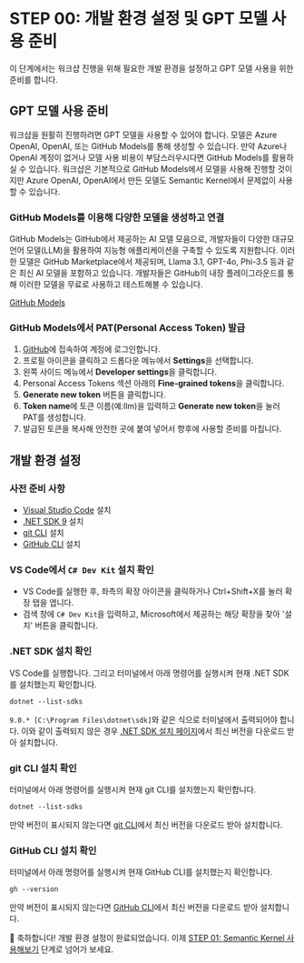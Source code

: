 # STEP 00: 개발 환경 설정 및 GPT 모델 사용 준비

이 단계에서는 워크샵 진행을 위해 필요한 개발 환경을 설정하고 GPT 모델 사용을 위한 준비를 합니다.

## GPT 모델 사용 준비

워크샵을 원활히 진행하려면 GPT 모델을 사용할 수 있어야 합니다. 모델은 Azure OpenAI, OpenAI, 또는 GitHub Models를 통해 생성할 수 있습니다. 만약 Azure나 OpenAI 계정이 없거나 모델 사용 비용이 부담스러우시다면 GitHub Models를 활용하실 수 있습니다. 워크샵은 기본적으로 GitHub Models에서 모델을 사용해 진행할 것이지만 Azure OpenAI, OpenAI에서 만든 모델도 Semantic Kernel에서 문제없이 사용할 수 있습니다.

### GitHub Models를 이용해 다양한 모델을 생성하고 연결

GitHub Models는 GitHub에서 제공하는 AI 모델 모음으로, 개발자들이 다양한 대규모 언어 모델(LLM)을 활용하여 지능형 애플리케이션을 구축할 수 있도록 지원합니다. 이러한 모델은 GitHub Marketplace에서 제공되며, Llama 3.1, GPT-4o, Phi-3.5 등과 같은 최신 AI 모델을 포함하고 있습니다. 개발자들은 GitHub의 내장 플레이그라운드를 통해 이러한 모델을 무료로 사용하고 테스트해볼 수 있습니다.

[GitHub Models](https://github.com/marketplace/models) 

### GitHub Models에서 PAT(Personal Access Token) 발급

1. [GitHub](https://github.com/)에 접속하여 계정에 로그인합니다.
2. 프로필 아이콘을 클릭하고 드롭다운 메뉴에서 **Settings**을 선택합니다.
3. 왼쪽 사이드 메뉴에서 **Developer settings**을 클릭합니다.
4. Personal Access Tokens 섹션 아래의 **Fine-grained tokens**을 클릭합니다.
5. **Generate new token** 버튼을 클릭합니다.
6. **Token name**에 토큰 이름(예:llm)을 입력하고 **Generate new token**을 눌러 PAT를 생성합니다.
7. 발급된 토큰을 복사해 안전한 곳에 붙여 넣어서 향후에 사용할 준비를 마칩니다.



## 개발 환경 설정

### 사전 준비 사항

- [Visual Studio Code](https://code.visualstudio.com) 설치
- [.NET SDK 9](https://dotnet.microsoft.com/ko-kr/download/dotnet/9.0) 설치
- [git CLI](https://git-scm.com/downloads) 설치
- [GitHub CLI](https://cli.github.com/) 설치

### VS Code에서 `C# Dev Kit` 설치 확인

- VS Code를 실행한 후, 좌측의 확장 아이콘을 클릭하거나 Ctrl+Shift+X를 눌러 확장 탭을 엽니다.
- 검색 창에 `C# Dev Kit`을 입력하고, Microsoft에서 제공하는 해당 확장을 찾아 '설치' 버튼을 클릭합니다.


### .NET SDK 설치 확인

VS Code를 실행합니다. 그리고 터미널에서 아래 명령어를 실행시켜 현재 .NET SDK를 설치했는지 확인합니다.

```
dotnet --list-sdks
```

`9.0.* [C:\Program Files\dotnet\sdk]`와 같은 식으로 터미널에서 출력되어야 합니다. 이와 같이 출력되지 않은 경우 [.NET SDK 설치 페이지](https://dotnet.microsoft.com/ko-kr/download/dotnet/9.0)에서 최신 버전을 다운로드 받아 설치합니다.


### git CLI 설치 확인

터미널에서 아래 명령어를 실행시켜 현재 git CLI를 설치했는지 확인합니다.

```
dotnet --list-sdks
```

만약 버전이 표시되지 않는다면 [git CLI](https://git-scm.com/downloads)에서 최신 버전을 다운로드 받아 설치합니다.


### GitHub CLI 설치 확인

터미널에서 아래 명령어를 실행시켜 현재 GitHub CLI를 설치했는지 확인합니다.

```
gh --version
```

만약 버전이 표시되지 않는다면 [GitHub CLI](https://cli.github.com/)에서 최신 버전을 다운로드 받아 설치합니다.


🎉 축하합니다! 개발 환경 설정이 완료되었습니다. 이제 [STEP 01: Semantic Kernel 사용해보기](./step-01.md) 단계로 넘어가 보세요.